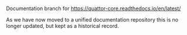 Documentation branch for https://quattor-core.readthedocs.io/en/latest/

As we have now moved to a unified documentation repository this is no longer updated, but kept as a historical record.
